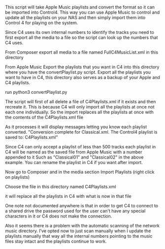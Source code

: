 
This script will take Apple Music playlists and convert the format so it can be 
imported into Control4.  This way you can use Apple Music to control and update all
the playlists on your NAS and then simply import them into Control 4 for playing 
on the system.


Since C4 uses its own internal numbers to identify the tracks
you need to first export all the media to a file so the script can look up the numbers
that C4 uses.

From Composer export all media to a file named FullC4MusicList.xml in this directory

From Apple Music Export the playlists that you want in C4 into this directory where you have the convertPlaylist.py script.  Export all the playlists you want to have in C4, this directory also serves as a backup of your Apple and C4 playlists.

run python3 convertPlaylist.py

The script will first of all delete a file of C4Playlists.xml if it exists and then 
recreate it.  This is because C4 will only import all the playlists at once not each 
one individually.  So the import replaces all the playlists at once with the contents 
of the C4Playlists.xml file

As it processes it will display messages letting you know each playlist converted.
"Conversion complete for Classical.xml. The Control4 playlist is saved to: C4Playlists.xml"

Since C4 can only accept a playlist of less than 500 tracks each playlist in C4 will be 
named as the saved file from Apple Music with a number appended to it
Such as "Classical01" and "Classical02" in the above example.  You can rename the playlist
in C4 if you want after import.

Now go to Composer and in the media section Import Playlists (right click on playlists) 

Choose the file in this directory named C4Playlists.xml

it will replace all the playlists in C4 with what is now in that file

One note not documented anywhere is that in order to get C4 to connect to a shared drive 
the password used for the user can't have any special characters in it or C4 does not make 
the connection.

Also it seems there is a problem with the automatic scanning of the network music directory.
I've opted now to just scan manually when I update the playlists manually that way all the 
internal numbers pointing to the music files stay intact and the playlists continue to 
work.

